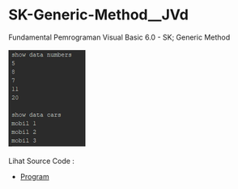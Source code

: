 # SK-Generic-Method__JVd
Fundamental Pemrograman Visual Basic 6.0 - SK; Generic Method<br><br>
<img src="https://github.com/RizkyKhapidsyah/SK-Generic-Method__JVd/blob/master/result/001.PNG"><br><br>
Lihat Source Code :<br>
- <a href="https://github.com/RizkyKhapidsyah/SK-Generic-Method__JVd/tree/master/src/com/rk">Program</a>
